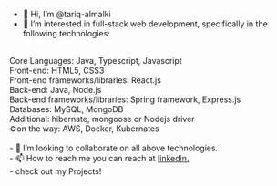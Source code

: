 - 👋 Hi, I’m @tariq-almalki
- 👀 I’m interested in full-stack web development, specifically in the following technologies:<br/>
<br/>
Core Languages: Java, Typescript, Javascript<br/>
Front-end: HTML5, CSS3<br/>
Front-end frameworks/libraries: React.js<br/>
Back-end: Java, Node.js<br/>
Back-end frameworks/libraries: Spring framework, Express.js<br/>
Databases: MySQL, MongoDB<br/>
Additional: hibernate, mongoose or Nodejs driver<br/>
⚙️on the way: AWS, Docker, Kubernates<br/>
<br/>
- 💞️ I’m looking to collaborate on all above technologies.<br/>
- 📫 How to reach me you can reach at <a href="https://www.linkedin.com/in/e-tariq-almalki" title="About Me">linkedin.</a><br/>
- check out my Projects!<br/>

<!---
tariq-almalki/tariq-almalki is a ✨ special ✨ repository because its `README.md` (this file) appears on your GitHub profile.
You can click the Preview link to take a look at your changes.
--->
